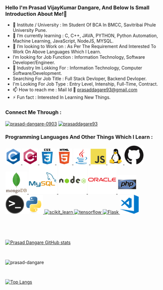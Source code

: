 ### Hello I'm Prasad VijayKumar Dangare, And Below Is Small Introduction About Me!👋


- 🔭 Institute / University : Im Student Of BCA In BMCC, Savitribai Phule University Pune.
- 🌱 I’m currently learning : C, C++, JAVA, PYTHON, Python Automation, Machine Learning, JavaScript, NodeJS, MYSQL.
- 👯 I’m looking to Work on : As Per The Requirement And Interested To Work On Above Languages Which I Learn.
- I’m looking for Job Function : Information Technology, Software Developer/Engineer. 
- 💬 Industry Im Lokking For : Information Technology, Computer Software/Development. 
- Searching For Job Title : Full Stack Devloper, Backend Devloper. 
- I'm Looking For Job Type : Entry Level, Intenship, Full-Time, Contract.
- 📫 How to reach me : <!--[LinkedIn Profile](https://www.linkedin.com/in/prasad-dangare-0903/),--> Mail Id 📧 prasaddagare93@gmail.com
- ⚡ Fun fact : Interested In Learning New Things.


<!-- <h1 align="center">Hi 👋, I'm Prasad VijayKumar Dangare And Here What I'm Lokking For :</h1>
<h3 align="center">Hard Work With Passions And Passionate With Programming...</h3>

<p align="left"> <a href="https://github.com/ryo-ma/github-profile-trophy"><img src="https://github-profile-trophy.vercel.app/?username=prasad-dangare" alt="prasad-dangare" /></a> </p> -->

<!-- <img align = "right" alt = "GIF" src = "second.gif" width="500" height="320" />

- 📄 Institute / University : **Im A Student Of BCA In BMCC, Savitribai Phule University Pune.**

- 👨‍💻 I’m Looking For Job Function : **Information Technology, Software Developer/Engineer, Software Consultant.**

- 👨‍💻 I’m Currently Learning : **C, C++, JAVA, PHP, PYTHON, Python Automation, Machine Learning, JavaScript, NodeJS, MYSQL.**

- 🔭 I'm Looking For Job Type : **Entry Level, Intenship, Full-Time, Contract.**

- 📫 How To Reach Me : Mail Id : prasaddagare93@gmail.com, [LinkedIn Profile](https://www.linkedin.com/in/prasad-dangare-0903/)

- 📄 Industry Im Lokking For : **Information Technology, Computer Software/Development.**

- 🌱 Searching For Job Title : **Full Stack Devloper, Backend Devloper.**

- ⚡ Fun Fact : **Interested In Learning New Things, Reading Books, Love Cooking.** -->

<h3 align="left">Connect Me Through : </h3>
<p align="left">
<a href="https://linkedin.com/in/prasad-dangare-0903" target="blank"><img align="center" src="https://raw.githubusercontent.com/rahuldkjain/github-profile-readme-generator/master/src/images/icons/Social/linked-in-alt.svg" alt="prasad-dangare-0903" height="30" width="40" /></a>
<a href="https://www.hackerrank.com/prasaddagare93" target="blank"><img align="center" src="https://raw.githubusercontent.com/rahuldkjain/github-profile-readme-generator/master/src/images/icons/Social/hackerrank.svg" alt="prasaddagare93" height="30" width="40" /></a>
</p>

<h3 align="left">Programming Languages And Other Things Which I Learn  : </h3>

<p align = "left"> <a href = "https://www.cprogramming.com/" target = "_blank"> <img src = "https://raw.githubusercontent.com/devicons/devicon/master/icons/c/c-original.svg" alt = "c" width = "50" height = "50"/> </a>  <a href="https://www.w3schools.com/cpp/" target="_blank"> <img src="https://raw.githubusercontent.com/devicons/devicon/master/icons/cplusplus/cplusplus-original.svg" alt="cplusplus" width="50" height="50"/> </a> <a href="https://www.w3schools.com/css/" target="_blank"> <img src="https://raw.githubusercontent.com/devicons/devicon/master/icons/css3/css3-original-wordmark.svg" alt="css3" width="50" height="50"/> </a> <a href="https://www.w3.org/html/" target="_blank"> <img src="https://raw.githubusercontent.com/devicons/devicon/master/icons/html5/html5-original-wordmark.svg" alt="html5" width="50" height="50"/> </a> <a href="https://www.java.com" target="_blank"> <img src="https://raw.githubusercontent.com/devicons/devicon/master/icons/java/java-original.svg" alt="java" width="50" height="50"/> </a> <a href="https://developer.mozilla.org/en-US/docs/Web/JavaScript" target="_blank"> <img src="https://raw.githubusercontent.com/devicons/devicon/master/icons/javascript/javascript-original.svg" alt="javascript" width="50" height="50"/> </a> <a href="https://www.linux.org/" target="_blank"> <img src="https://raw.githubusercontent.com/devicons/devicon/master/icons/linux/linux-original.svg" alt="linux" width="50" height="50"/> <a href="https://docs.github.com/en" target="_blank"> <img src="https://raw.githubusercontent.com/github/explore/78df643247d429f6cc873026c0622819ad797942/topics/github/github.png" alt="Github" width="60" height="60"/> </a> <br> <a href="https://www.mongodb.com/" target="_blank"> <img src="https://raw.githubusercontent.com/devicons/devicon/master/icons/mongodb/mongodb-original-wordmark.svg" alt="mongodb" width="70" height="70"/> </a> <a href="https://www.mysql.com/" target="_blank"> <img src="https://raw.githubusercontent.com/devicons/devicon/master/icons/mysql/mysql-original-wordmark.svg" alt="mysql" width="90" height="90"/> </a> <a href="https://nodejs.org" target="_blank"> <img src="https://raw.githubusercontent.com/devicons/devicon/master/icons/nodejs/nodejs-original-wordmark.svg" alt="nodejs" width="90" height="90"/> </a> <a href="https://www.oracle.com/" target="_blank"> <img src="https://raw.githubusercontent.com/devicons/devicon/master/icons/oracle/oracle-original.svg" alt="oracle" width="90" height="90"/> </a> <a href="https://www.php.net" target="_blank"> <img src="https://raw.githubusercontent.com/devicons/devicon/master/icons/php/php-original.svg" alt="php" width="60" height="60"/> </a> <br> <a href="https://www.python.org" target="_blank"> <img src="https://raw.githubusercontent.com/devicons/devicon/master/icons/python/python-original.svg" alt="python" width="60" height="60"/> </a> <a href="https://scikit-learn.org/" target="_blank"> <img src="https://upload.wikimedia.org/wikipedia/commons/0/05/Scikit_learn_logo_small.svg" alt="scikit_learn" width="60" height="60"/> </a> <a href="https://www.tensorflow.org" target="_blank"> <img src="https://www.vectorlogo.zone/logos/tensorflow/tensorflow-icon.svg" alt="tensorflow" width="60" height="60"/> <a href="https://flask.palletsprojects.com/en/2.0.x/" target="_blank"> <img src="https://flask.palletsprojects.com/en/2.0.x/_static/flask-icon.png" alt="Flask" width="60" height="60"/> </a> </a> <a href="https://code.visualstudio.com/docs" target="_blank"> <img src="https://raw.githubusercontent.com/github/explore/80688e429a7d4ef2fca1e82350fe8e3517d3494d/topics/visual-studio-code/visual-studio-code.png" alt="visual-studio-code" width="60" height="60"/> </a> <a href="https://docs.microsoft.com/en-us/windows/terminal/" target="_blank"> <img align ="left" src="https://raw.githubusercontent.com/github/explore/80688e429a7d4ef2fca1e82350fe8e3517d3494d/topics/terminal/terminal.png" alt="Terminal" width="60" height="60"/> </a></p> <br><br><br>

<!---<br><p><img align="left" src="https://github-readme-stats.vercel.app/api/top-langs?username=prasad-dangare&show_icons=true&locale=en&layout=compact" alt="prasad-dangare" /></p><br> -->

[![Prasad Dangare GitHub stats](https://github-readme-stats.vercel.app/api?username=prasad-dangare&show_icons=true&theme=highcontrast)](https://github.com/anuraghazra/github-readme-stats)

<br><p><img align="center" src="https://github-readme-streak-stats.herokuapp.com/?user=prasad-dangare&theme=highcontrast" alt="prasad-dangare" /></p><br>

[![Top Langs](https://github-readme-stats.vercel.app/api/top-langs/?username=prasad-dangare&layout=compact&theme=highcontrast)](https://github.com/anuraghazra/github-readme-stats)

<!---<br><p>&nbsp;<img align="right" src="https://github-readme-stats.vercel.app/api?username=prasad-dangare&show_icons=true&locale=en" alt="prasad-dangare" /></p><br> -->
